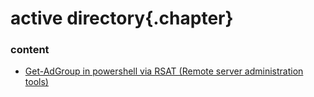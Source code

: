 ﻿
# active directory{.chapter}

### content

- [Get-AdGroup in powershell via RSAT (Remote server administration tools)](get-adgroup.md)
